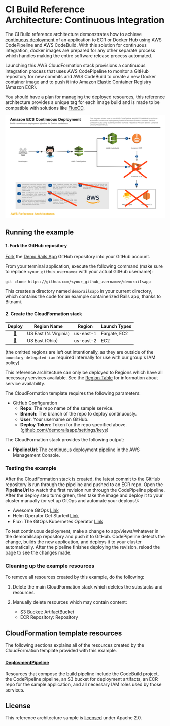 # CI Build Reference Architecture: Continuous Integration

The CI Build reference architecture demonstrates how to achieve
[continuous deployment][continuous-deployment] of an application to ECR or
Docker Hub using AWS CodePipeline and AWS CodeBuild. With this solution for
continuous integration, docker images are prepared for any other separate
process which handles making the entire software release process automated.

Launching this AWS CloudFormation stack provisions a continuous integration
process that uses AWS CodePipeline to monitor a GitHub repository for new
commits and AWS CodeBuild to create a new Docker container image and to push it
into Amazon Elastic Container Registry (Amazon ECR).

You should have a plan for managing the deployed resources, this reference
architecture provides a unique tag for each image build and is made to be
compatible with solutions like [FluxCD](https://github.com/fluxcd/flux).

[![](images/architecture.png)][architecture]

## Running the example

#### 1. Fork the GitHub repository

[Fork](https://help.github.com/articles/fork-a-repo/) the [Demo Rails App](https://github.com/kingdonb/demorailsapp)
GitHub repository into your GitHub account.

From your terminal application, execute the following command (make sure to
replace `<your_github_username>` with your actual GitHub username):

```console
git clone https://github.com/<your_github_username>/demorailsapp
```

This creates a directory named `demorailsapp` in your current directory, which
contains the code for an example containerized Rails app, thanks to Bitnami.

#### 2. Create the CloudFormation stack

Deploy | Region Name | Region | Launch Types
:---: | ------------ | ------------- | -------------
[🚀][us-east-1] | US East (N. Virginia) | us-east-1 | Fargate, EC2
[🚀][us-east-2] | US East (Ohio) | us-east-2 | EC2

(the omitted regions are left out intentionally, as they are outside of the `boundary-delegated-iam`
required internally for use with our group's IAM policy)

This reference architecture can only be deployed to Regions which have all
necessary services available. See the [Region
Table](https://aws.amazon.com/about-aws/global-infrastructure/regional-product-services/)
for information about service availability.

The CloudFormation template requires the following parameters:

- GitHub Configuration
  - **Repo**: The repo name of the sample service.
  - **Branch**: The branch of the repo to deploy continuously.
  - **User**: Your username on GitHub.
  - **Deploy Token**: Token for the repo specified above.
    ([github.com/<user>/demorailsapp/settings/keys](https://github.com/kingdonb/demorailsapp/settings/keys))

The CloudFormation stack provides the following output:

- **PipelineUrl**: The continuous deployment pipeline in the AWS Management
  Console.

### Testing the example

After the CloudFormation stack is created, the latest commit to the GitHub
repository is run through the pipeline and pushed to an ECR repo. Open the
**PipelineUrl** to watch the first revision run through the CodePipeline
pipeline. After the deploy step turns green, then take the image and deploy it
to your cluster manually (or set up GitOps and automate your deploys!):

* Awesome GitOps [Link](https://github.com/weaveworks/awesome-gitops)
* Helm Operator Get Started [Link](https://github.com/fluxcd/helm-operator-get-started)
* Flux: The GitOps Kubernetes Operator [Link](https://github.com/fluxcd/flux)

To test continuous deployment, make a change to app/views/whatever in the
demorailsapp repository and push it to GitHub. CodePipeline detects
the change, builds the new application, and deploys it to your cluster
automatically. After the pipeline finishes deploying the revision, reload the
page to see the changes made.

### Cleaning up the example resources

To remove all resources created by this example, do the following:

1. Delete the main CloudFormation stack which deletes the substacks and resources.
1. Manually delete resources which may contain content:

    - S3 Bucket: ArtifactBucket
    - ECR Repository: Repository

## CloudFormation template resources

The following sections explains all of the resources created by the
CloudFormation template provided with this example.

#### [DeploymentPipeline](templates/deployment-pipeline.yaml)

  Resources that compose the build pipeline include the CodeBuild project, the
  CodePipeline pipeline, an S3 bucket for deployment artifacts, an ECR repo for
  the sample application, and all necessary IAM roles used by those services.

## License

This reference architecture sample is [licensed][license] under Apache 2.0.

[continuous-deployment]: https://aws.amazon.com/devops/continuous-delivery/
[architecture]: images/architecture.pdf
[license]: LICENSE
[us-east-1]: https://console.aws.amazon.com/cloudformation/home?region=us-east-1#/stacks/create/review?stackName=Docker-ContinuousDeployment&templateURL=https://s3.amazonaws.com/kingdonb-refarch-continuous-deployment/kingdonb-refarch-continuous-deployment.yaml
[us-east-2]: https://console.aws.amazon.com/cloudformation/home?region=us-east-2#/stacks/create/review?stackName=Docker-ContinuousDeployment&templateURL=https://s3.amazonaws.com/kingdonb-refarch-continuous-deployment/kingdonb-refarch-continuous-deployment.yaml
[us-west-1]: https://console.aws.amazon.com/cloudformation/home?region=us-west-1#/stacks/create/review?stackName=Docker-ContinuousDeployment&templateURL=https://s3.amazonaws.com/kingdonb-refarch-continuous-deployment/kingdonb-refarch-continuous-deployment.yaml
[us-west-2]: https://console.aws.amazon.com/cloudformation/home?region=us-west-2#/stacks/create/review?stackName=Docker-ContinuousDeployment&templateURL=https://s3.amazonaws.com/kingdonb-refarch-continuous-deployment/kingdonb-refarch-continuous-deployment.yaml
[eu-west-1]: https://console.aws.amazon.com/cloudformation/home?region=eu-west-1#/stacks/create/review?stackName=Docker-ContinuousDeployment&templateURL=https://s3.amazonaws.com/kingdonb-refarch-continuous-deployment/kingdonb-refarch-continuous-deployment.yaml
[eu-west-2]: https://console.aws.amazon.com/cloudformation/home?region=eu-west-2#/stacks/create/review?stackName=Docker-ContinuousDeployment&templateURL=https://s3.amazonaws.com/kingdonb-refarch-continuous-deployment/kingdonb-refarch-continuous-deployment.yaml
[eu-central-1]: https://console.aws.amazon.com/cloudformation/home?region=eu-central-1#/stacks/create/review?stackName=Docker-ContinuousDeployment&templateURL=https://s3.amazonaws.com/kingdonb-refarch-continuous-deployment/kingdonb-refarch-continuous-deployment.yaml
[ap-southeast-1]: https://console.aws.amazon.com/cloudformation/home?region=ap-southeast-1#/stacks/create/review?stackName=Docker-ContinuousDeployment&templateURL=https://s3.amazonaws.com/kingdonb-refarch-continuous-deployment/kingdonb-refarch-continuous-deployment.yaml
[ap-southeast-2]: https://console.aws.amazon.com/cloudformation/home?region=ap-southeast-2#/stacks/create/review?stackName=Docker-ContinuousDeployment&templateURL=https://s3.amazonaws.com/kingdonb-refarch-continuous-deployment/kingdonb-refarch-continuous-deployment.yaml
[ap-northeast-1]: https://console.aws.amazon.com/cloudformation/home?region=ap-northeast-1#/stacks/create/review?stackName=Docker-ContinuousDeployment&templateURL=https://s3.amazonaws.com/kingdonb-refarch-continuous-deployment/kingdonb-refarch-continuous-deployment.yaml
[ap-northeast-2]: https://console.aws.amazon.com/cloudformation/home?region=ap-northeast-2#/stacks/create/review?stackName=Docker-ContinuousDeployment&templateURL=https://s3.amazonaws.com/kingdonb-refarch-continuous-deployment/kingdonb-refarch-continuous-deployment.yaml
[ca-central-1]: https://console.aws.amazon.com/cloudformation/home?region=ca-central-1#/stacks/create/review?stackName=Docker-ContinuousDeployment&templateURL=https://s3.amazonaws.com/kingdonb-refarch-continuous-deployment/kingdonb-refarch-continuous-deployment.yaml
